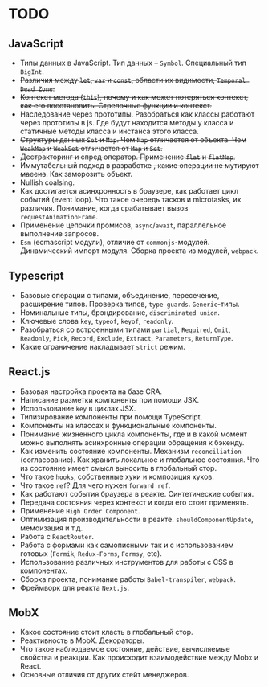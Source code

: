 # TODO
## JavaScript
+ Типы данных в JavaScript. Тип данных – `Symbol`. Специальный тип `BigInt`.
+ ~~Различия между `let`, `var` и `const`, области их видимости, `Temporal Dead Zone`.~~
+ ~~Контекст метода (`this`), почему и как может потеряться контекст, как его восстановить. Стрелочные функции и контекст.~~
+ Наследование через прототипы. Разобраться как классы работают через прототипы в js. Где будут находится методы у класса и статичные методы класса и инстанса этого класса.
+ ~~Структуры данных `Set` и `Map`. Чем `Map` отличается от объекта. Чем `WeakMap` и `WeakSet` отличается от `Map` и `Set`.~~
+ ~~Дестракторинг и спред оператор. Применение `flat` и `flatMap`.~~
+ Иммутабельный подход в разработке ~~, какие операции не мутируют массив~~. Как заморозить объект.
+ Nullish coalsing.
+ Как достигается асинхронность в браузере, как работает цикл событий (event loop). Что такое очередь тасков и microtasks, их различия. Понимание, когда срабатывает вызов `requestAnimationFrame`.
+ Применение цепочки промисов, `async`/`await`, параллельное выполнение запросов.
+ `Esm` (ecmascript модули), отличие от `commonjs`-модулей. Динамический импорт модуля. Сборка проекта из модулей, `webpack`.

## Typescript
+ Базовые операции с типами, объединение, пересечение, расширение типов. Проверка типов, `type guards`. `Generic`-типы.
+ Номинальные типы, брэндирование, `discriminated union`.
+ Ключевые слова `key`, `typeof`, `keyof`, `readonly`.
+ Разобраться со встроенными типами `partial`, `Required`, `Omit`, `Readonly`, `Pick`, `Record`, `Exclude`, `Extract`, `Parameters`, `ReturnType`.
+ Какие ограничение накладывает `strict` режим.

## React.js
+ Базовая настройка проекта на базе CRA.
+ Написание разметки компоненты при помощи JSX.
+ Использование `key` в циклах JSX.
+ Типизирование компоненты при помощи TypeScript.
+ Компоненты на классах и функциональные компоненты.
+ Понимание жизненного цикла компоненты, где и в какой момент можно выполнять асинхронные операции обращения к бэкенду.
+ Как изменить состояние компоненты. Механизм `reconciliation` (согласование). Как хранить локальное и глобальное состояния. Что из состояние имеет смысл выносить в глобальный стор.
+ Что такое `hooks`, собственные хуки и композиция хуков.
+ Что такое `ref`? Для чего нужен `forward ref`.
+ Как работают события браузера в реакте. Синтетические события.
+ Передача состояния через контекст и когда его стоит применять.
+ Применение `High Order Component`.
+ Оптимизация производительности в реакте. `shouldComponentUpdate`, мемоизация и т.д.
+ Работа с `ReactRouter`.
+ Работа с формами как самописными так и с использованием готовых (`Formik`, `Redux-Forms`, `Formsy`, etc).
+ Использование различных инструментов для работы с CSS в компонентах.
+ Сборка проекта, понимание работы `Babel-transpiler`, `webpack`.
+ Фреймворк для реакта `Next.js`.

## MobX
+ Какое состояние стоит класть в глобальный стор. 
+ Реактивность в MobX. Декораторы.
+ Что такое наблюдаемое состояние, действие, вычисляемые свойства и реакции. Как происходит взаимодействие между Mobx и React.
+ Основные отличия от других стейт менеджеров. 